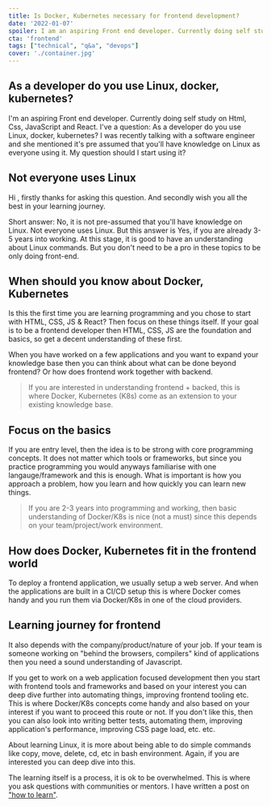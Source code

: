 ```yaml
---
title: Is Docker, Kubernetes necessary for frontend development?
date: '2022-01-07'
spoiler: I am an aspiring Front end developer. Currently doing self study on Html, Css, JavaScript and React. I've a question - as a frontend developer do you use Linux, docker, kubernetes?
cta: 'frontend'
tags: ["technical", "q&a", "devops"]
cover: './container.jpg'
---
```


## As a developer do you use Linux, docker, kubernetes?

I'm an aspiring Front end developer. Currently doing self study on Html, Css, JavaScript and React. I've a question: As a developer do you use Linux, docker, kubernetes? I was recently talking with a software engineer and she mentioned it's pre assumed that you'll have knowledge on Linux as everyone using it. My question should I start using it?

## Not everyone uses Linux

Hi <x>, firstly thanks for asking this question. And secondly wish you all the best in your learning journey.

Short answer: No, it is not pre-assumed that you'll have knowledge on Linux. Not everyone uses Linux. But this answer is Yes, if you are already 3-5 years into working. At this stage, it is good to have an understanding about Linux commands. But you don't need to be a pro in these topics to be only doing front-end.

## When should you know about Docker, Kubernetes

Is this the first time you are learning programming and you chose to start with HTML, CSS, JS & React? Then focus on these things itself. If your goal is to be a frontend developer then HTML, CSS, JS are the foundation and basics, so get a decent understanding of these first.

When you have worked on a few applications and you want to expand your knowledge base then you can think about what can be done beyond frontend? Or how does frontend work together with backend.

> If you are interested in understanding frontend + backed, this is where Docker, Kubernetes (K8s) come as an extension to your existing knowledge base.

## Focus on the basics

If you are entry level, then the idea is to be strong with core programming concepts. It does not matter which tools or frameworks, but since you practice programming you would anyways familiarise with one langauge/framework and this is enough. What is important is how you approach a problem, how you learn and how quickly you can learn new things.

> If you are 2-3 years into programming and working, then basic understanding of Docker/K8s is nice (not a must) since this depends on your team/project/work environment.

## How does Docker, Kubernetes fit in the frontend world

To deploy a frontend application, we usually setup a web server. And when the applications are built in a CI/CD setup this is where Docker comes handy and you run them via Docker/K8s in one of the cloud providers.

## Learning journey for frontend

It also depends with the company/product/nature of your job. If your team is someone working on "behind the browsers, compilers" kind of applications then you need a sound understanding of Javascript.

If you get to work on a web application focused development then you start with frontend tools and frameworks and based on your interest you can deep dive further into automating things, improving frontend tooling etc. This is where Docker/K8s concepts come handy and also based on your interest if you want to proceed this route or not. If you don't like this, then you can also look into writing better tests, automating them, improving application's performance, improving CSS page load, etc. etc.

About learning Linux, it is more about being able to do simple commands like copy, move, delete, cd, etc in bash environment. Again, if you are interested you can deep dive into this.

The learning itself is a process, it is ok to be overwhelmed. This is where you ask questions with communities or mentors. I have written a post on ["how to learn"](../how-to-learn).
